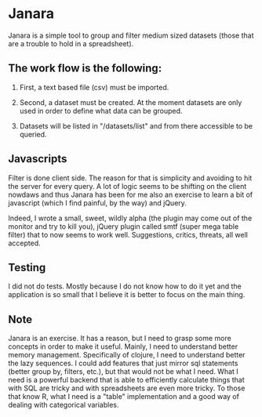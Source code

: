 Janara
=====

Janara is a simple tool to group and filter medium sized datasets (those that are a trouble to hold in a spreadsheet).

The work flow is the following:
-----

1) First, a text based file (csv) must be imported.

2) Second, a dataset must be created. At the moment datasets are only used in order to define what data can be grouped. 

3) Datasets will be listed in "/datasets/list" and from there accessible to be queried.

Javascripts
-----

Filter is done client side. The reason for that is simplicity and avoiding to hit the server for every query. A lot of logic seems to be shifting on the client nowdaws and thus Janara has been for me also an exercise to learn a bit of javascript (which I find painful, by the way) and jQuery. 

Indeed, I wrote a small, sweet, wildly alpha (the plugin may come out of the monitor and try to kill you), jQuery plugin called smtf (super mega table filter) that to now seems to work well. Suggestions, critics, threats, all well accepted.

Testing
-----

I did not do tests. Mostly because I do not know how to do it yet and the application is so small that I believe it is better to focus on the main thing.

Note
-----
Janara is an exercise. It has a reason, but I need to grasp some more concepts in order to make it useful. Mainly, I need to understand better memory management. Specifically of clojure, I need to understand better the lazy sequences. I could add features that just mirror sql statements (better group by, filters, etc.), but that would not be what I need. What I need is a powerful backend that is able to efficiently calculate things that with SQL are tricky and with spreadsheets are even more tricky. 
To those that know R, what I need is a "table" implementation and a good way of dealing with categorical variables.
